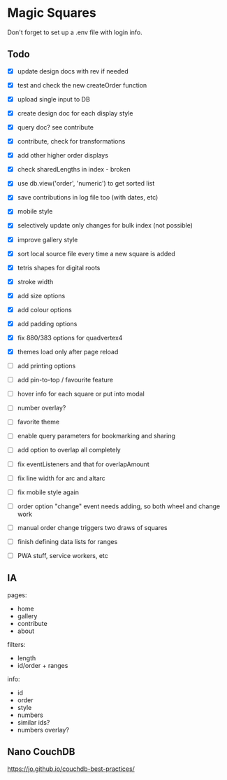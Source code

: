 # Magic Squares

Don't forget to set up a .env file with login info.



## Todo

- [x] update design docs with rev if needed
- [x] test and check the new createOrder function
- [x] upload single input to DB
- [x] create design doc for each display style
- [x] query doc? see contribute
- [x] contribute, check for transformations
- [x] add other higher order displays
- [x] check sharedLengths in index - broken
- [x] use db.view('order', 'numeric') to get sorted list
- [x] save contributions in log file too (with dates, etc)
- [x] mobile style
- [x] selectively update only changes for bulk index (not possible)
- [x] improve gallery style
- [x] sort local source file every time a new square is added
- [x] tetris shapes for digital roots
- [x] stroke width
- [x] add size options
- [x] add colour options
- [x] add padding options
- [x] fix 880/383 options for quadvertex4
- [x] themes load only after page reload
- [ ] add printing options
- [ ] add pin-to-top / favourite feature
- [ ] hover info for each square or put into modal
- [ ] number overlay?
- [ ] favorite theme
- [ ] enable query parameters for bookmarking and sharing
- [ ] add option to overlap all completely
- [ ] fix eventListeners and that for overlapAmount
- [ ] fix line width for arc and altarc
- [ ] fix mobile style again
- [ ] order option "change" event needs adding, so both wheel and change work
- [ ] manual order change triggers two draws of squares
- [ ] finish defining data lists for ranges
- [ ] PWA stuff, service workers, etc




## IA

pages:
  - home
  - gallery
  - contribute
  - about


filters:
  - length
  - id/order + ranges

info:
  - id
  - order
  - style
  - numbers
  - similar ids?
  - numbers overlay?





## Nano CouchDB

https://jo.github.io/couchdb-best-practices/
